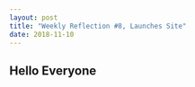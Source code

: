 ```yaml
---
layout: post
title: "Weekly Reflection #8, Launches Site"
date: 2018-11-10
---
```

<h2>Hello Everyone</h2>
